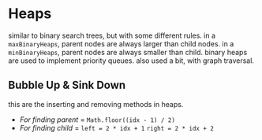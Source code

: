 # Heaps

similar to binary search trees, but with some different rules.
in a `maxBinaryHeaps`, parent nodes are always larger than child nodes. in a `minBinaryHeaps`, parent nodes are always smaller than child.
binary heaps are used to implement priority queues.
also used a bit, with graph traversal.

## Bubble Up & Sink Down

this are the inserting and removing methods in heaps.

- _For finding parent_ = `Math.floor((idx - 1) / 2)`
- _For finding child_ = `left = 2 * idx + 1` `right = 2 * idx + 2`
